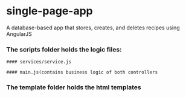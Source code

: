 # single-page-app
A database-based app that stores, creates, and deletes recipes using AngularJS

### The scripts folder holds the logic files: 
    #### services/service.js
  
    #### main.js(contains business logic of both controllers
  
  
  
  
 
### The template folder holds the html templates

  
